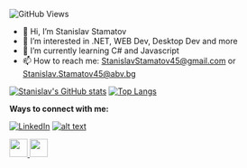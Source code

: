 ![GitHub Views](https://komarev.com/ghpvc/?username=StanchosCodes)
- 👋 Hi, I’m Stanislav Stamatov
- 👀 I’m interested in .NET, WEB Dev, Desktop Dev and more
- 🌱 I’m currently learning C# and Javascript
- 📫 How to reach me: StanislavStamatov45@gmail.com or Stanislav.Stamatov45@abv.bg

<!---
StanchosCodes/StanchosCodes is a ✨ special ✨ repository because its `README.md` (this file) appears on your GitHub profile.
You can click the Preview link to take a look at your changes.
--->

[![Stanislav's GitHub stats](https://github-readme-stats.vercel.app/api?username=StanchosCodes)](https://github.com/StanchosCodes/github-readme-stats)
[![Top Langs](https://github-readme-stats.vercel.app/api/top-langs/?username=StanchosCodes&layout=compact)](https://github.com/StanchosCodes/github-readme-stats)

<b>Ways to connect with me:</b>

[![LinkedIn][1.1]][1]
[![alt text][2.1]][2]

[1.1]: https://i.imgur.com/P3YfQoD.png (LinkedIn)
[2.1]: https://i.imgur.com/P3YfQoD.png (Facebook)

[1]: https://www.linkedin.com/in/stanislav-stamatov-402647255
[2]: https://www.facebook.com/Stanislav.Stamatov45


<picture>
  <a href="https://www.linkedin.com/in/stanislav-stamatov-402647255">
  <img src = "https://www.iconninja.com/files/785/628/39/linkedin-icon.png", width = "32",
  height = "32">
  </a>
</picture>

<picture>
  <a href="https://www.facebook.com/Stanislav.Stamatov45">
  <img src = "https://img.icons8.com/color/452/facebook.png", width = "32",
  height = "32">
  </a>
</picture>

